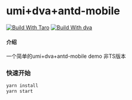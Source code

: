 # umi+dva+antd-mobile
[![Build With Taro](https://img.shields.io/badge/build%20with-Taro-028fe4.svg?style=flat-square)](https://umijs.com/)
[![Build With dva](https://img.shields.io/badge/build%20with-dva-028fe4.svg?style=flat-square)](https://dvajs.com/)

#### 介绍
一个简单的umi+dva+antd-mobile demo 非TS版本
### 快速开始

```bash
yarn install
yarn start
```
